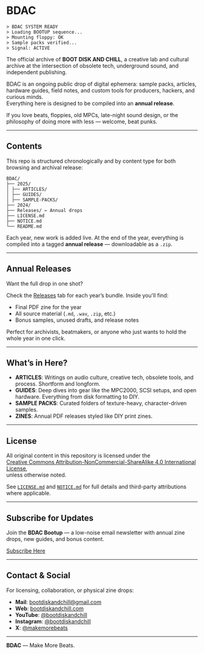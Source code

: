 # BDAC

```
> BDAC SYSTEM READY  
> Loading BOOTUP sequence...  
> Mounting floppy: OK  
> Sample packs verified...  
> Signal: ACTIVE
```

The official archive of **BOOT DISK AND CHILL**, a creative lab and cultural archive at the intersection of obsolete tech, underground sound, and independent publishing.

BDAC is an ongoing public drop of digital ephemera: sample packs, articles, hardware guides, field notes, and custom tools for producers, hackers, and curious minds.  
Everything here is designed to be compiled into an **annual release**.

If you love beats, floppies, old MPCs, late-night sound design, or the philosophy of doing more with less — welcome, beat punks.

---

## Contents

This repo is structured chronologically and by content type for both browsing and archival release:

```
BDAC/
├── 2025/
│ ├── ARTICLES/
│ ├── GUIDES/
│ ├── SAMPLE-PACKS/
├── 2024/
├── Releases/ ← Annual drops
├── LICENSE.md
├── NOTICE.md
└── README.md
```


Each year, new work is added live. At the end of the year, everything is compiled into a tagged **annual release** — downloadable as a `.zip`.

---

## Annual Releases

Want the full drop in one shot?

Check the [Releases](https://github.com/bootdiskandchill/BDAC/releases) tab for each year’s bundle. Inside you'll find:

- Final PDF zine for the year  
- All source material (`.md`, `.wav`, `.zip`, etc.)  
- Bonus samples, unused drafts, and release notes  

Perfect for archivists, beatmakers, or anyone who just wants to hold the whole year in one click.

---

## What’s in Here?

- **ARTICLES**: Writings on audio culture, creative tech, obsolete tools, and process. Shortform and longform.  
- **GUIDES**: Deep dives into gear like the MPC2000, SCSI setups, and open hardware. Everything from disk formatting to DIY.  
- **SAMPLE PACKS**: Curated folders of texture-heavy, character-driven samples.  
- **ZINES**: Annual PDF releases styled like DIY print zines.  

---

## License

All original content in this repository is licensed under the  
[Creative Commons Attribution-NonCommercial-ShareAlike 4.0 International License](https://creativecommons.org/licenses/by-nc-sa/4.0/),  
unless otherwise noted.

See [`LICENSE.md`](./LICENSE.md) and [`NOTICE.md`](./NOTICE.md) for full details and third-party attributions where applicable.

---

## Subscribe for Updates

Join the **BDAC Bootup** — a low-noise email newsletter with annual zine drops, new guides, and bonus content.

[Subscribe Here](https://bootdiskandchill.com)

---

## Contact & Social

For licensing, collaboration, or physical zine drops:

- **Mail**: [bootdiskandchill@gmail.com](mailto:bootdiskandchill@gmail.com)  
- **Web**: [bootdiskandchill.com](https://bootdiskandchill.com)  
- **YouTube**: [@bootdiskandchill](https://youtube.com/@bootdiskandchill)
- **Instagram**: [@bootdiskandchill](https://instagram.com/bootdiskandchill)  
- **X**: [@makemorebeats](https://x.com/makemorebeats)  

---

**BDAC** — Make More Beats.


